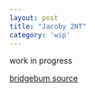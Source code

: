 ```yaml
---
layout: post
title: "Jacoby 2NT"
category: 'wip'
---
```


work in progress

[bridgebum source](https://www.bridgebum.com/jacoby_2nt.php)




